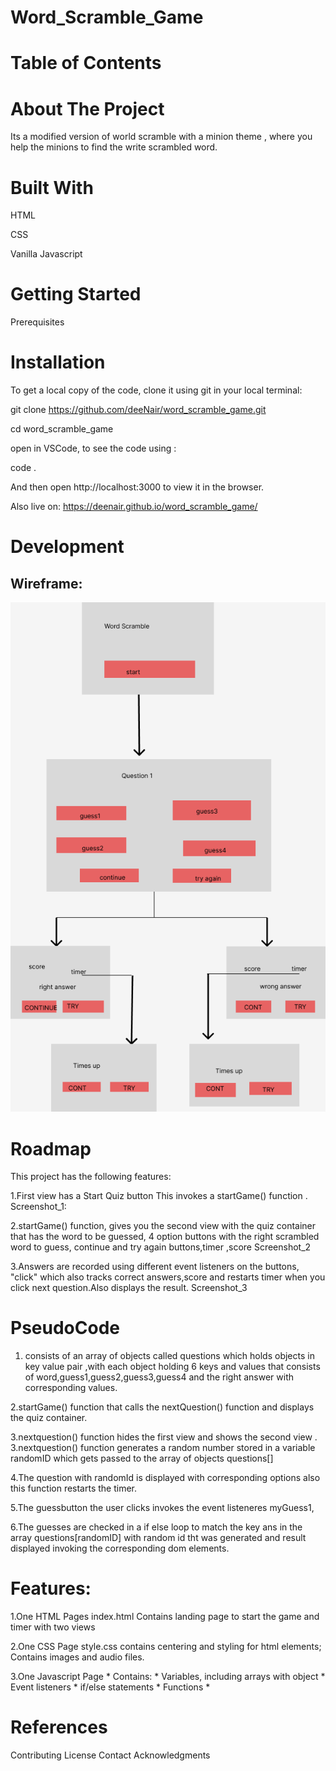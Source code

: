 # Word_Scramble_Game
# Table of Contents
# About The Project
<p>Its a modified version of world scramble with a minion theme , where you help the minions to find the write scrambled word.</p>
<h1>Built With</h1>
<p>HTML</P><P>CSS</P><p>Vanilla Javascript</p>
<h1> Getting Started</h1>

Prerequisites
# Installation
To get a local copy of the code, clone it using git in your local terminal:

git clone https://github.com/deeNair/word_scramble_game.git

cd word_scramble_game

open in VSCode, to see the code using :

code .

And then open http://localhost:3000 to view it in the browser.

Also live on:
https://deenair.github.io/word_scramble_game/

# Development

## Wireframe:
![Screenshot](./image/scramble%20_game.png)

# Roadmap

This project has the following features:

1.First view has a Start Quiz button
This invokes a startGame() function .
Screenshot_1:

2.startGame() function, gives you the second view with the quiz container that has the word to be guessed, 4 option buttons with the right scrambled word to guess, continue and try again buttons,timer ,score
Screenshot_2

3.Answers are recorded using different event listeners on the buttons, "click" which also tracks correct answers,score and restarts timer when you click next question.Also displays the result.
Screenshot_3

# PseudoCode
1. consists of an array of objects called questions which holds objects in key value pair ,with each object holding 6 keys and values that consists of word,guess1,guess2,guess3,guess4 and the right answer with corresponding values.

2.startGame() function that calls the nextQuestion() function and displays the quiz container.

3.nextquestion() function hides the first view and shows the 
second view .
3.nextquestion() function generates a random number stored in a variable randomID which gets passed to the array of objects questions[]

4.The question with randomId is displayed with corresponding options also this function  restarts the timer.

5.The guessbutton the user clicks invokes the event listeneres myGuess1,

6.The guesses are checked in a if else loop to match the key ans in the array questions[randomID] with random id tht was generated and result displayed invoking the corresponding dom elements.



# Features:

1.One HTML Pages
index.html
Contains landing page to start the game and timer with two views 

2.One CSS Page
style.css
contains centering and styling for html elements;
Contains images and audio files.

3.One Javascript Page * Contains: * Variables, including arrays with object * Event listeners * if/else statements  * Functions * 

# References

Contributing
License
Contact
Acknowledgments